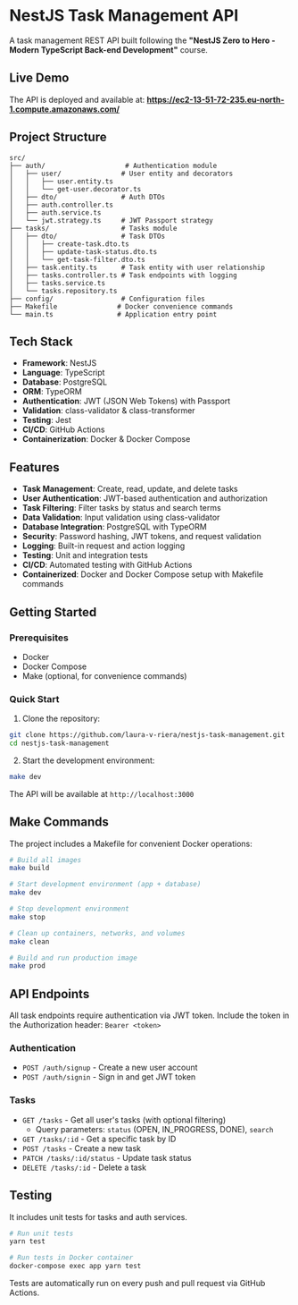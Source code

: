# NestJS Task Management API

A task management REST API built following the **"NestJS Zero to Hero - Modern TypeScript Back-end Development"** course.

## Live Demo

The API is deployed and available at: **https://ec2-13-51-72-235.eu-north-1.compute.amazonaws.com/**

## Project Structure

```
src/
├── auth/                    # Authentication module
│   ├── user/               # User entity and decorators
│   │   ├── user.entity.ts
│   │   └── get-user.decorator.ts
│   ├── dto/                # Auth DTOs
│   ├── auth.controller.ts
│   ├── auth.service.ts
│   └── jwt.strategy.ts     # JWT Passport strategy
├── tasks/                  # Tasks module
│   ├── dto/                # Task DTOs
│   │   ├── create-task.dto.ts
│   │   ├── update-task-status.dto.ts
│   │   └── get-task-filter.dto.ts
│   ├── task.entity.ts      # Task entity with user relationship
│   ├── tasks.controller.ts # Task endpoints with logging
│   ├── tasks.service.ts
│   └── tasks.repository.ts
├── config/                 # Configuration files
├── Makefile               # Docker convenience commands
└── main.ts                # Application entry point
```

## Tech Stack

- **Framework**: NestJS
- **Language**: TypeScript
- **Database**: PostgreSQL
- **ORM**: TypeORM
- **Authentication**: JWT (JSON Web Tokens) with Passport
- **Validation**: class-validator & class-transformer
- **Testing**: Jest
- **CI/CD**: GitHub Actions
- **Containerization**: Docker & Docker Compose

## Features

- **Task Management**: Create, read, update, and delete tasks
- **User Authentication**: JWT-based authentication and authorization
- **Task Filtering**: Filter tasks by status and search terms
- **Data Validation**: Input validation using class-validator
- **Database Integration**: PostgreSQL with TypeORM
- **Security**: Password hashing, JWT tokens, and request validation
- **Logging**: Built-in request and action logging
- **Testing**: Unit and integration tests
- **CI/CD**: Automated testing with GitHub Actions
- **Containerized**: Docker and Docker Compose setup with Makefile commands

## Getting Started

### Prerequisites

- Docker
- Docker Compose
- Make (optional, for convenience commands)

### Quick Start

1. Clone the repository:
```bash
git clone https://github.com/laura-v-riera/nestjs-task-management.git
cd nestjs-task-management
```

2. Start the development environment:
```bash
make dev
```

The API will be available at `http://localhost:3000`

## Make Commands

The project includes a Makefile for convenient Docker operations:

```bash
# Build all images
make build

# Start development environment (app + database)
make dev

# Stop development environment
make stop

# Clean up containers, networks, and volumes
make clean

# Build and run production image
make prod
```

## API Endpoints

All task endpoints require authentication via JWT token. Include the token in the Authorization header: `Bearer <token>`

### Authentication
- `POST /auth/signup` - Create a new user account
- `POST /auth/signin` - Sign in and get JWT token

### Tasks
- `GET /tasks` - Get all user's tasks (with optional filtering)
  - Query parameters: `status` (OPEN, IN_PROGRESS, DONE), `search`
- `GET /tasks/:id` - Get a specific task by ID
- `POST /tasks` - Create a new task
- `PATCH /tasks/:id/status` - Update task status
- `DELETE /tasks/:id` - Delete a task

## Testing

It includes unit tests for tasks and auth services.

```bash
# Run unit tests
yarn test

# Run tests in Docker container
docker-compose exec app yarn test
```

Tests are automatically run on every push and pull request via GitHub Actions.